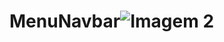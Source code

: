 # MenuNavbar![Imagem 2](https://user-images.githubusercontent.com/105011175/168134516-34ea59e9-c1c2-46cb-a229-1dcc8d6a5956.png)
